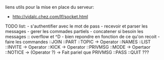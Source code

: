 liens utils pour la mise en place du serveur:
- http://vidalc.chez.com/lf/socket.html

TODO list:
	- s'authentifier avec le mot de pass
	- recevoir et parser les messages
	- gerer les commades partiels
	- concatener si besoin les messages :: overflow et ^D
	- bien repondre en fonction de ce qu'on recoit
	- faire les commandes 
			::JOIN
			::PART
			::TOPIC -> Operator
			::NAMES
			::LIST
			::INVITE -> Operator
			::KICK -> Operator
			::PRIVMSG
			::MODE -> Opertaor
			::NOTICE -> (Operator ?) -> Fait pariel que PRIVMSG	
			::PASS
			::QUIT ???